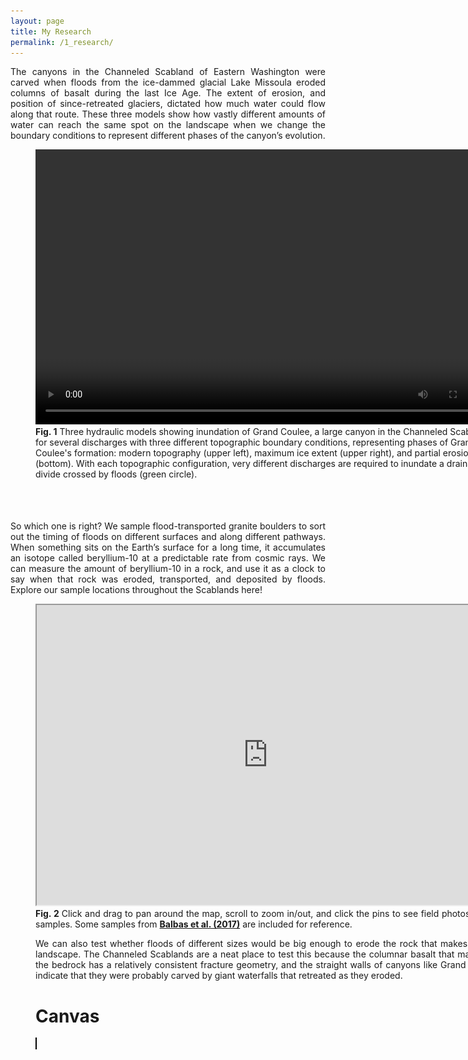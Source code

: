 ```yaml
---
layout: page
title: My Research
permalink: /1_research/
---
```


<html>
<head>
<style>
</style>
</head>
<body>

<p style="text-align:justify"> The canyons in the Channeled Scabland of Eastern Washington were carved when floods from the ice-dammed glacial Lake Missoula eroded columns of basalt during the last Ice Age. The extent of erosion, and position of since-retreated glaciers, dictated how much water could flow along that route. These three models show how vastly different amounts of water can reach the same spot on the landscape when we change the boundary conditions to represent different phases of the canyon’s evolution.
</p>

<figure style="width:740px;height:580px">
		<video width="740" height="440" controls>
			<source src="/assets/videos/GC_anuga.mp4" type="video/mp4">
			Your browser does not support the video tag.
		</video> 
	<figcaption><b>Fig. 1</b> Three hydraulic models showing inundation of Grand Coulee, a large canyon in the Channeled Scablands, for several discharges with three different topographic boundary conditions, representing phases of Grand Coulee's formation: modern topography (upper left), maximum ice extent (upper right), and partial erosion (bottom). With each topographic configuration, very different discharges are required to inundate a drainage divide crossed by floods (green circle).</figcaption>
</figure>

<p style="text-align:justify"> So which one is right? We sample flood-transported granite boulders to sort out the timing of floods on different surfaces and along different pathways. When something sits on the Earth’s surface for a long time, it accumulates an isotope called beryllium-10 at a predictable rate from cosmic rays. We can measure the amount of beryllium-10 in a rock, and use it as a clock to say when that rock was eroded, transported, and deposited by floods. Explore our sample locations throughout the Scablands here!
</p>


<figure alt="Google Maps link" style="width:740px;height:640px">
<iframe src="https://www.google.com/maps/d/u/0/embed?mid=1qJa_qHb52JfgC1wwAcMDa_GWHLKectq_" width="740" height="480"></iframe>
<figcaption style ="text-align:justify">
	<b>Fig. 2 </b>Click and drag to pan around the map, scroll to zoom in/out, and click the pins to see field photos of our samples. Some samples from <a href=" https://iafi.org/iafi/wp-content/uploads/Balbas2017-Missoula-Flood-Chronology.pdf"><b>Balbas et al. (2017)</b></a> are included for reference.
	</figcaption> 

	
<p style="text-align:justify">We can also test whether floods of different sizes would be big enough to erode the rock that makes up the landscape. The Channeled Scablands are a neat place to test this because the columnar basalt that makes up the bedrock has a relatively consistent fracture geometry, and the straight walls of canyons like Grand Coulee indicate that they were probably carved by giant waterfalls that retreated as they eroded.
</p>

<p style="text-align:justify">
<style>
		canvas {border: 1px solid black;}
</style>
</p>

<p style="text-align:justify">
<h1>Canvas</h1>
<canvas width="200" height="200" id="myCanvas"></canvas>
    <script>
		var canvas = document.getElementByID("myCanvas");
		var ctx = canvas.getContext("2d");
		
		ctx.fillStyle = "rgb(200, 0, 200)";
		ctx.fillRect(50, 40, 100, 30);
		ctx.fillRect(50, 40, 100, 30);
    </script>

<figcaption style ="text-align:justify">Adjust the dimensions, shear stress, and cohesion of the column to see whether it will topple, slide, or stay put
</figcaption> 
</p>


<p style="text-align:justify">Another big question is: what did the landscape look like before it was altered by erosion from big floods? If we want to model floods on topography similar to what they would have encountered, rather than the modern landscape, we need to make some assumptions about what that prior landscape looked like--which is hard to do when it’s gone! Luckily, many landscapes contain clues to help us reconstruct prior land surfaces over which we can run our hydraulic models of early floods.
	<figure alt="Canyon diagrams" style="width:740px;height:200px;margin-right:15px;float:left;padding-right:20px;padding-bottom:10px">
		<img src="/assets/images/flood1.jpg">
	</figure>
</p>

<p style="text-align:justify">In the Channeled Scablands, we use hanging tributaries to interpolate a pre-incision valley. In northern Norway, the canyon is so narrow we can just connect the banks. On Mars, terraces from successive waves of incision tell us the elevation of the channel floor at different times.
</p>

</body>
</html>